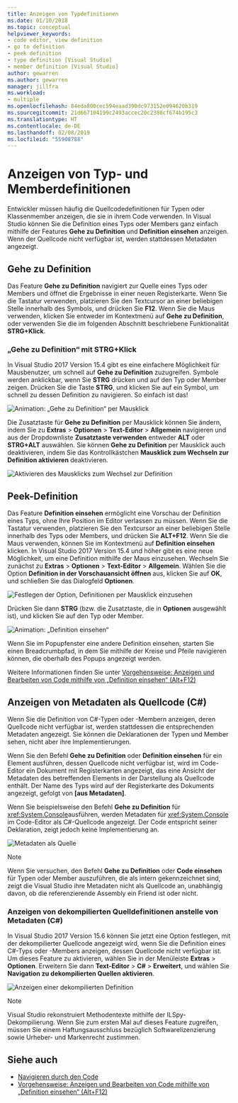 ```yaml
---
title: Anzeigen von Typdefinitionen
ms.date: 01/10/2018
ms.topic: conceptual
helpviewer_keywords:
- code editor, view definition
- go to definition
- peek definition
- type definition [Visual Studio]
- member definition [Visual Studio]
author: gewarren
ms.author: gewarren
manager: jillfra
ms.workload:
- multiple
ms.openlocfilehash: 84eda800cec594eaad390dc973152e094620b319
ms.sourcegitcommit: 21d667104199c2493accec20c2388cf674b195c3
ms.translationtype: HT
ms.contentlocale: de-DE
ms.lasthandoff: 02/08/2019
ms.locfileid: "55908788"
---
```

# <a name="view-type-and-member-definitions"></a>Anzeigen von Typ- und Memberdefinitionen

Entwickler müssen häufig die Quellcodedefinitionen für Typen oder Klassenmember anzeigen, die sie in ihrem Code verwenden. In Visual Studio können Sie die Definition eines Typs oder Members ganz einfach mithilfe der Features **Gehe zu Definition** und **Definition einsehen** anzeigen. Wenn der Quellcode nicht verfügbar ist, werden stattdessen Metadaten angezeigt.

## <a name="go-to-definition"></a>Gehe zu Definition

Das Feature **Gehe zu Definition** navigiert zur Quelle eines Typs oder Members und öffnet die Ergebnisse in einer neuen Registerkarte. Wenn Sie die Tastatur verwenden, platzieren Sie den Textcursor an einer beliebigen Stelle innerhalb des Symbols, und drücken Sie **F12**. Wenn Sie die Maus verwenden, klicken Sie entweder im Kontextmenü auf **Gehe zu Definition**, oder verwenden Sie die im folgenden Abschnitt beschriebene Funktionalität **STRG+Klick**.

### <a name="ctrl-click-go-to-definition"></a>„Gehe zu Definition“ mit STRG+Klick

In Visual Studio 2017 Version 15.4 gibt es eine einfachere Möglichkeit für Mausbenutzer, um schnell auf **Gehe zu Definition** zuzugreifen. Symbole werden anklickbar, wenn Sie **STRG** drücken und auf den Typ oder Member zeigen. Drücken Sie die Taste **STRG**, und klicken Sie auf ein Symbol, um schnell zu dessen Definition zu navigieren. So einfach ist das!

![Animation: „Gehe zu Definition“ per Mausklick](../ide/media/click_gotodef.gif)

Die Zusatztaste für **Gehe zu Definition** per Mausklick können Sie ändern, indem Sie zu **Extras** > **Optionen** > **Text-Editor** > **Allgemein** navigieren und aus der Dropdownliste **Zusatztaste verwenden** entweder **ALT** oder **STRG+ALT** auswählen. Sie können **Gehe zu Definition** per Mausklick auch deaktivieren, indem Sie das Kontrollkästchen **Mausklick zum Wechseln zur Definition aktivieren** deaktivieren.

![Aktivieren des Mausklicks zum Wechsel zur Definition](../ide/media/editor_options_mouse_click_gotodef.png)

## <a name="peek-definition"></a>Peek-Definition

Das Feature **Definition einsehen** ermöglicht eine Vorschau der Definition eines Typs, ohne Ihre Position im Editor verlassen zu müssen. Wenn Sie die Tastatur verwenden, platzieren Sie den Textcursor an einer beliebigen Stelle innerhalb des Typs oder Members, und drücken Sie **ALT+F12**. Wenn Sie die Maus verwenden, können Sie im Kontextmenü auf **Definition einsehen** klicken. In Visual Studio 2017 Version 15.4 und höher gibt es eine neue Möglichkeit, um eine Definition mithilfe der Maus einzusehen. Wechseln Sie zunächst zu **Extras** > **Optionen** > **Text-Editor** > **Allgemein**. Wählen Sie die Option **Definition in der Vorschauansicht öffnen** aus, klicken Sie auf **OK**, und schließen Sie das Dialogfeld **Optionen**.

![Festlegen der Option, Definitionen per Mausklick einzusehen](../ide/media/editor_options_peek_view.png)

Drücken Sie dann **STRG** (bzw. die Zusatztaste, die in **Optionen** ausgewählt ist), und klicken Sie auf den Typ oder Member.

![Animation: „Definition einsehen“](../ide/media/peek_definition.gif)

Wenn Sie im Popupfenster eine andere Definition einsehen, starten Sie einen Breadcrumbpfad, in dem Sie mithilfe der Kreise und Pfeile navigieren können, die oberhalb des Popups angezeigt werden.

Weitere Informationen finden Sie unter [Vorgehensweise: Anzeigen und Bearbeiten von Code mithilfe von „Definition einsehen“ (Alt+F12)](how-to-view-and-edit-code-by-using-peek-definition-alt-plus-f12.md)

## <a name="view-metadata-as-source-code-c"></a>Anzeigen von Metadaten als Quellcode (C#)

Wenn Sie die Definition von C#-Typen oder -Membern anzeigen, deren Quellcode nicht verfügbar ist, werden stattdessen die entsprechenden Metadaten angezeigt. Sie können die Deklarationen der Typen und Member sehen, nicht aber ihre Implementierungen.

Wenn Sie den Befehl **Gehe zu Definition** oder **Definition einsehen** für ein Element ausführen, dessen Quellcode nicht verfügbar ist, wird im Code-Editor ein Dokument mit Registerkarten angezeigt, das eine Ansicht der Metadaten des betreffenden Elements in der Darstellung als Quellcode enthält. Der Name des Typs wird auf der Registerkarte des Dokuments angezeigt, gefolgt von **[aus Metadaten]**.

Wenn Sie beispielsweise den Befehl **Gehe zu Definition** für <xref:System.Console>ausführen, werden Metadaten für <xref:System.Console> im Code-Editor als C#-Quellcode angezeigt. Der Code entspricht seiner Deklaration, zeigt jedoch keine Implementierung an.

![Metadaten als Quelle](../ide/media/metadatasource.png)

> [!NOTE]
> Wenn Sie versuchen, den Befehl **Gehe zu Definition** oder **Code einsehen** für Typen oder Member auszuführen, die als intern gekennzeichnet sind, zeigt die Visual Studio ihre Metadaten nicht als Quellcode an, unabhängig davon, ob die referenzierende Assembly ein Friend ist oder nicht.

### <a name="view-decompiled-source-definitions-instead-of-metadata-c"></a>Anzeigen von dekompilierten Quelldefinitionen anstelle von Metadaten (C#)

In Visual Studio 2017 Version 15.6 können Sie jetzt eine Option festlegen, mit der dekompilierter Quellcode angezeigt wird, wenn Sie die Definition eines C#-Typs oder -Members anzeigen, dessen Quellcode nicht verfügbar ist. Um dieses Feature zu aktivieren, wählen Sie in der Menüleiste **Extras** > **Optionen**. Erweitern Sie dann **Text-Editor** > **C#** > **Erweitert**, und wählen Sie **Navigation zu dekompilierten Quellen aktivieren**.

![Anzeigen einer dekompilierten Definition](media/go-to-definition-decompiled-sources.png)

> [!NOTE]
> Visual Studio rekonstruiert Methodentexte mithilfe der ILSpy-Dekompilierung. Wenn Sie zum ersten Mal auf dieses Feature zugreifen, müssen Sie einem Haftungsausschluss bezüglich Softwarelizenzierung sowie Urheber- und Markenrecht zustimmen.

## <a name="see-also"></a>Siehe auch

- [Navigieren durch den Code](../ide/navigating-code.md)
- [Vorgehensweise: Anzeigen und Bearbeiten von Code mithilfe von „Definition einsehen“ (Alt+F12)](how-to-view-and-edit-code-by-using-peek-definition-alt-plus-f12.md)